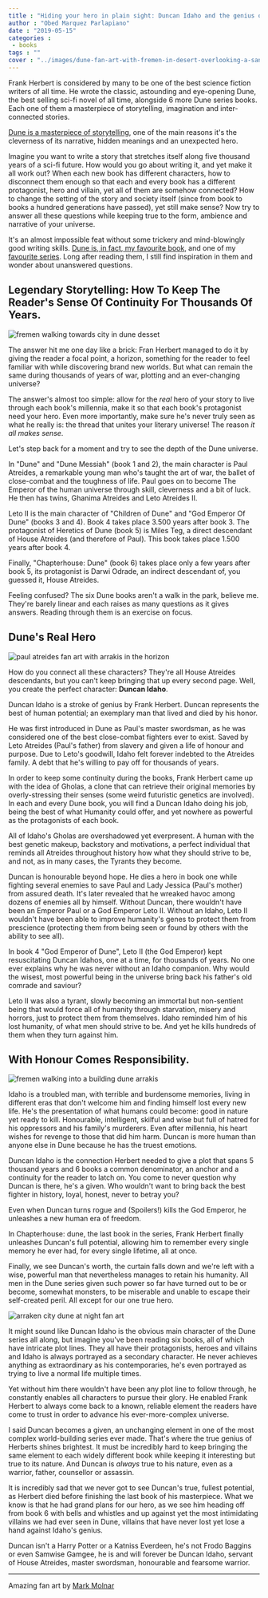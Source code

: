 ```yaml
---
title : "Hiding your hero in plain sight: Duncan Idaho and the genius of Frank Herbert's Dune"
author : "Obed Marquez Parlapiano"
date : "2019-05-15"
categories : 
 - books
tags : ""
cover : "../images/dune-fan-art-with-fremen-in-desert-overlooking-a-sandworm.jpg"
---
```


  

Frank Herbert is considered by many to be one of the best science fiction writers of all time. He wrote the classic, astounding and eye-opening Dune, the best selling sci-fi novel of all time, alongside 6 more Dune series books. Each one of them a masterpiece of storytelling, imagination and inter-connected stories.

[Dune is a masterpiece of storytelling](https://obedparla.com/books/reviews/last-dune-thoughts-chapterhouse-journey-reading-dune/), one of the main reasons it's the cleverness of its narrative, hidden meanings and an unexpected hero.

Imagine you want to write a story that stretches itself along five thousand years of a sci-fi future. How would you go about writing it, and yet make it all work out? When each new book has different characters, how to disconnect them enough so that each and every book has a different protagonist, hero and villain, yet all of them are somehow connected? How to change the setting of the story and society itself (since from book to books a hundred generations have passed), yet still make sense? Now try to answer all these questions while keeping true to the form, ambience and narrative of your universe.

It's an almost impossible feat without some trickery and mind-blowingly good writing skills. [Dune is, in fact, my favourite book,](https://obedparla.com/books/top-10-books-2016-taught/) and one of my [favourite series](https://obedparla.com/books/my-top-5-books-of-2018-with-short-reviews-and-highlights/). Long after reading them, I still find inspiration in them and wonder about unanswered questions.

## Legendary Storytelling: How To Keep The Reader's Sense Of Continuity For Thousands Of Years.

![fremen walking towards city in dune desset](../images/fremen-walking-towards-city-in-dune-desset-1024x441.jpg)

The answer hit me one day like a brick: Fran Herbert managed to do it by giving the reader a focal point, a horizon, something for the reader to feel familiar with while discovering brand new worlds. But what can remain the same during thousands of years of war, plotting and an ever-changing universe?

The answer's almost too simple: allow for the _real_ hero of your story to live through each book's millennia, make it so that each book's protagonist need your hero. Even more importantly, make sure he's never truly seen as what he really is: the thread that unites your literary universe! The reason _it all makes sense_.

Let's step back for a moment and try to see the depth of the Dune universe.

In "Dune" and "Dune Messiah" (book 1 and 2), the main character is Paul Atreides, a remarkable young man who's taught the art of war, the ballet of close-combat and the toughness of life. Paul goes on to become The Emperor of the human universe through skill, cleverness and a bit of luck. He then has twins, Ghanima Atreides and Leto Atreides II.

Leto II is the main character of "Children of Dune" and "God Emperor Of Dune" (books 3 and 4). Book 4 takes place 3.500 years after book 3. The protagonist of Heretics of Dune (book 5) is Miles Teg, a direct descendant of House Atreides (and therefore of Paul). This book takes place 1.500 years after book 4.

Finally, "Chapterhouse: Dune" (book 6) takes place only a few years after book 5, its protagonist is Darwi Odrade, an indirect descendant of, you guessed it, House Atreides.

Feeling confused? The six Dune books aren't a walk in the park, believe me. They're barely linear and each raises as many questions as it gives answers. Reading through them is an exercise on focus.

## Dune's Real Hero

![paul atreides fan art with arrakis in the horizon](../images/paul-atreides-fan-art-with-arrakis-in-the-horizon-1024x436.jpg)

How do you connect all these characters? They're all House Atreides descendants, but you can't keep bringing that up every second page. Well, you create the perfect character: **Duncan Idaho**.

Duncan Idaho is a stroke of genius by Frank Herbert. Duncan represents the best of human potential; an exemplary man that lived and died by his honor.

He was first introduced in Dune as Paul's master swordsman, as he was considered one of the best close-combat fighters ever to exist. Saved by Leto Atreides (Paul's father) from slavery and given a life of honour and purpose. Due to Leto's goodwill, Idaho felt forever indebted to the Atreides family. A debt that he's willing to pay off for thousands of years.

In order to keep some continuity during the books, Frank Herbert came up with the idea of Gholas, a clone that can retrieve their original memories by overly-stressing their senses (some weird futuristic genetics are involved). In each and every Dune book, you will find a Duncan Idaho doing his job, being the best of what Humanity could offer, and yet nowhere as powerful as the protagonists of each book.

All of Idaho's Gholas are overshadowed yet everpresent. A human with the best genetic makeup, backstory and motivations, a perfect individual that reminds all Atreides throughout history how what they should strive to be, and not, as in many cases, the Tyrants they become.

Duncan is honourable beyond hope. He dies a hero in book one while fighting several enemies to save Paul and Lady Jessica (Paul's mother) from assured death. It's later revealed that he wreaked havoc among dozens of enemies all by himself. Without Duncan, there wouldn't have been an Emperor Paul or a God Emperor Leto II. Without an Idaho, Leto II wouldn't have been able to improve humanity's genes to protect them from prescience (protecting them from being seen or found by others with the ability to see all).

In book 4 "God Emperor of Dune", Leto II (the God Emperor) kept resuscitating Duncan Idahos, one at a time, for thousands of years. No one ever explains why he was never without an Idaho companion. Why would the wisest, most powerful being in the universe bring back his father's old comrade and saviour?

Leto II was also a tyrant, slowly becoming an immortal but non-sentient being that would force all of humanity through starvation, misery and horrors, just to protect them from themselves. Idaho reminded him of his lost humanity, of what men should strive to be. And yet he kills hundreds of them when they turn against him.

## With Honour Comes Responsibility.

![fremen walking into a building dune arrakis](../images/fremen-walking-into-a-building-dune-arrakis-1024x441.jpg)

Idaho is a troubled man, with terrible and burdensome memories, living in different eras that don't welcome him and finding himself lost every new life. He's the presentation of what humans could become: good in nature yet ready to kill. Honourable, intelligent, skilful and wise but full of hatred for his oppressors and his family's murderers. Even after millennia, his heart wishes for revenge to those that did him harm. Duncan is more human than anyone else in Dune because he has the truest emotions.

Duncan Idaho is the connection Herbert needed to give a plot that spans 5 thousand years and 6 books a common denominator, an anchor and a continuity for the reader to latch on. You come to never question why Duncan is there, he's a given. Who wouldn't want to bring back the best fighter in history, loyal, honest, never to betray you?

Even when Duncan turns rogue and (Spoilers!) kills the God Emperor, he unleashes a new human era of freedom.

In Chapterhouse: dune, the last book in the series, Frank Herbert finally unleashes Duncan's full potential, allowing him to remember every single memory he ever had, for every single lifetime, all at once.

Finally, we see Duncan's worth, the curtain falls down and we're left with a wise, powerful man that nevertheless manages to retain his humanity. All men in the Dune series given such power so far have turned out to be or become, somewhat monsters, to be miserable and unable to escape their self-created peril. All except for our one true hero.

![arraken city dune at night fan art](../images/arraken-city-dune-at-night-fan-art-1024x610.jpg)

It might sound like Duncan Idaho is the obvious main character of the Dune series all along, but imagine you've been reading six books, all of which have intricate plot lines. They all have their protagonists, heroes and villains and Idaho is always portrayed as a secondary character. He never achieves anything as extraordinary as his contemporaries, he's even portrayed as trying to live a normal life multiple times.

Yet without him there wouldn't have been any plot line to follow through, he constantly enables all characters to pursue their glory. He enabled Frank Herbert to always come back to a known, reliable element the readers have come to trust in order to advance his ever-more-complex universe.

I said Duncan becomes a given, an unchanging element in one of the most complex world-building series ever made. That's where the true genius of Herberts shines brightest. It must be incredibly hard to keep bringing the same element to each widely different book while keeping it interesting but true to its nature. And Duncan is _always_ true to his nature, even as a warrior, father, counsellor or assassin.

It is incredibly sad that we never got to see Duncan's true, fullest potential, as Herbert died before finishing the last book of his masterpiece. What we know is that he had grand plans for our hero, as we see him heading off from book 6 with bells and whistles and up against yet the most intimidating villains we had ever seen in Dune, villains that have never lost yet lose a hand against Idaho's genius.

Duncan isn't a Harry Potter or a Katniss Everdeen, he's not Frodo Baggins or even Samwise Gamgee, he is and will forever be Duncan Idaho, servant of House Atreides, master swordsman, honourable and fearsome warrior.

* * *

Amazing fan art by [Mark Molnar](http://momarkmagic.blogspot.com/)
